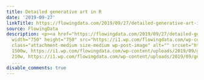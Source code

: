 ```yaml
---
title: Detailed generative art in R
date: '2019-09-27'
linkTitle: https://flowingdata.com/2019/09/27/detailed-generative-art-in-r/
source: FlowingData
description: <p><a href="https://flowingdata.com/2019/09/27/detailed-generative-art-in-r/"><img
  width="750" height="750" src="https://i1.wp.com/flowingdata.com/wp-content/uploads/2019/09/genesis4321.png?fit=750%2C750&amp;ssl=1"
  class="attachment-medium size-medium wp-post-image" alt="" srcset="https://i1.wp.com/flowingdata.com/wp-content/uploads/2019/09/genesis4321.png?w=1500&amp;ssl=1
  1500w, https://i1.wp.com/flowingdata.com/wp-content/uploads/2019/09/genesis4321.png?resize=210%2C210&amp;ssl=1
  210w, https://i1.wp.com/flowingdata.com/wp-content/uploads/2019/09/genesis4321.png?resize=750%2C750&amp;ssl=1
  ...
disable_comments: true
---
```

<p><a href="https://flowingdata.com/2019/09/27/detailed-generative-art-in-r/"><img width="750" height="750" src="https://i1.wp.com/flowingdata.com/wp-content/uploads/2019/09/genesis4321.png?fit=750%2C750&amp;ssl=1" class="attachment-medium size-medium wp-post-image" alt="" srcset="https://i1.wp.com/flowingdata.com/wp-content/uploads/2019/09/genesis4321.png?w=1500&amp;ssl=1 1500w, https://i1.wp.com/flowingdata.com/wp-content/uploads/2019/09/genesis4321.png?resize=210%2C210&amp;ssl=1 210w, https://i1.wp.com/flowingdata.com/wp-content/uploads/2019/09/genesis4321.png?resize=750%2C750&amp;ssl=1 ...